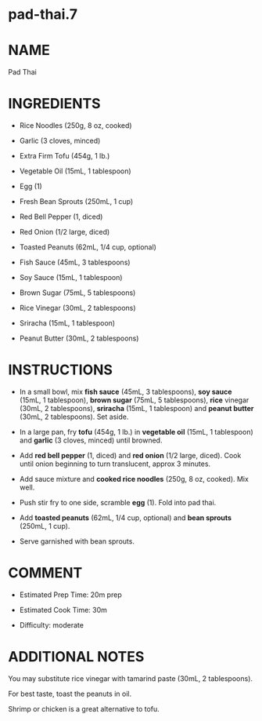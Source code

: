 # pad-thai.7

# NAME

Pad Thai

# INGREDIENTS

  - Rice Noodles (250g, 8 oz, cooked)

  - Garlic (3 cloves, minced)

  - Extra Firm Tofu (454g, 1 lb.)

  - Vegetable Oil (15mL, 1 tablespoon)

  - Egg (1)

  - Fresh Bean Sprouts (250mL, 1 cup)

  - Red Bell Pepper (1, diced)

  - Red Onion (1/2 large, diced)

  - Toasted Peanuts (62mL, 1/4 cup, optional)

  - Fish Sauce (45mL, 3 tablespoons)

  - Soy Sauce (15mL, 1 tablespoon)

  - Brown Sugar (75mL, 5 tablespoons)

  - Rice Vinegar (30mL, 2 tablespoons)

  - Sriracha (15mL, 1 tablespoon)

  - Peanut Butter (30mL, 2 tablespoons)

# INSTRUCTIONS

  - In a small bowl, mix **fish sauce** (45mL, 3 tablespoons), **soy
    sauce** (15mL, 1 tablespoon), **brown sugar** (75mL, 5 tablespoons),
    **rice** vinegar (30mL, 2 tablespoons), **sriracha** (15mL, 1
    tablespoon) and **peanut butter** (30mL, 2 tablespoons). Set aside.

  - In a large pan, fry **tofu** (454g, 1 lb.) in **vegetable oil**
    (15mL, 1 tablespoon) and **garlic** (3 cloves, minced) until
    browned.

  - Add **red bell pepper** (1, diced) and **red onion** (1/2 large,
    diced). Cook until onion beginning to turn translucent, approx 3
    minutes.

  - Add sauce mixture and **cooked rice noodles** (250g, 8 oz, cooked).
    Mix well.

  - Push stir fry to one side, scramble **egg** (1). Fold into pad thai.

  - Add **toasted peanuts** (62mL, 1/4 cup, optional) and **bean
    sprouts** (250mL, 1 cup).

  - Serve garnished with bean sprouts.

# COMMENT

  - Estimated Prep Time: 20m prep

  - Estimated Cook Time: 30m

  - Difficulty: moderate

# ADDITIONAL NOTES

You may substitute rice vinegar with tamarind paste (30mL, 2
tablespoons).

For best taste, toast the peanuts in oil.

Shrimp or chicken is a great alternative to tofu.
